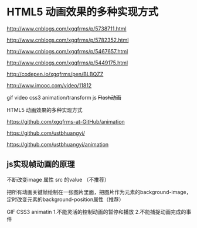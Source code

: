 # HTML5 动画效果的多种实现方式  


http://www.cnblogs.com/xgqfrms/p/5738711.html

http://www.cnblogs.com/xgqfrms/p/5782352.html

http://www.cnblogs.com/xgqfrms/p/5467657.html

http://www.cnblogs.com/xgqfrms/p/5449175.html




http://codepen.io/xgqfrms/pen/BLBQZZ

http://www.imooc.com/video/11812


gif
video
css3 animation/transform
js
<del>Flash动画</del>

HTML5 动画效果的多种实现方式

https://github.com/xgqfrms-at-GitHub/animation  




https://github.com/ustbhuangyi/

https://github.com/ustbhuangyi/animation

## js实现帧动画的原理   

不断改变image 属性 src 的value （不推荐）

把所有动画关键帧绘制在一张图片里面，把图片作为元素的background-image，定时改变元素的background-position属性（推荐）



GIF  CSS3 animatin
1.不能灵活的控制动画的暂停和播放
2.不能捕捉动画完成的事件







